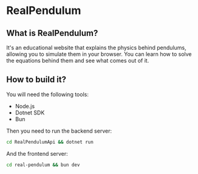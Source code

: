 # RealPendulum

## What is RealPendulum?

It's an educational website that explains the physics behind pendulums, allowing you to simulate them in your browser. You can learn how to solve the equations behind them and see what comes out of it.

## How to build it?

You will need the following tools:

- Node.js
- Dotnet SDK
- Bun

Then you need to run the backend server:
```bash
cd RealPendulumApi && dotnet run
```

And the frontend server:
```bash
cd real-pendulum && bun dev
```
